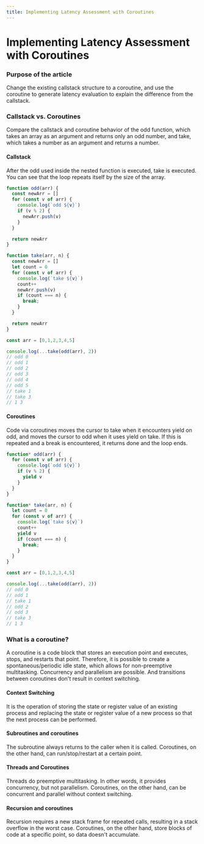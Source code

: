```yaml
---
title: Implementing Latency Assessment with Coroutines
---
```


# Implementing Latency Assessment with Coroutines
### Purpose of the article
Change the existing callstack structure to a coroutine, and use the coroutine to generate latency evaluation to explain the difference from the callstack.

### Callstack vs. Coroutines
Compare the callstack and coroutine behavior of the odd function, which takes an array as an argument and returns only an odd number, and take, which takes a number as an argument and returns a number.

#### Callstack
After the odd used inside the nested function is executed, take is executed. You can see that the loop repeats itself by the size of the array.
```js
function odd(arr) {
  const newArr = []
  for (const v of arr) {
    console.log(`odd ${v}`)
    if (v % 2) {
      newArr.push(v)
    }
  }

  return newArr
}

function take(arr, n) {
  const newArr = []
  let count = 0
  for (const v of arr) {
    console.log(`take ${v}`)
    count++
    newArr.push(v)
    if (count === n) {
      break;
    }
  }

  return newArr
}
```
```js
const arr = [0,1,2,3,4,5]

console.log(...take(odd(arr), 2))
// odd 0
// odd 1
// odd 2
// odd 3
// odd 4
// odd 5
// take 1
// take 3
// 1 3
```

#### Coroutines
Code via coroutines moves the cursor to take when it encounters yield on odd, and moves the cursor to odd when it uses yield on take. If this is repeated and a break is encountered, it returns done and the loop ends.
```js
function* odd(arr) {
  for (const v of arr) {
    console.log(`odd ${v}`)
    if (v % 2) {
      yield v
    }
  }
}

function* take(arr, n) {
  let count = 0
  for (const v of arr) {
    console.log(`take ${v}`)
    count++
    yield v
    if (count === n) {
      break;
    }
  }
}
```
```js
const arr = [0,1,2,3,4,5]

console.log(...take(odd(arr), 2))
// odd 0
// odd 1
// take 1
// odd 2
// odd 3
// take 3
// 1 3
```

### What is a coroutine?
A coroutine is a code block that stores an execution point and executes, stops, and restarts that point. Therefore, it is possible to create a spontaneous/periodic idle state, which allows for non-preemptive multitasking. Concurrency and parallelism are possible. And transitions between coroutines don't result in context switching.

#### Context Switching
It is the operation of storing the state or register value of an existing process and replacing the state or register value of a new process so that the next process can be performed.

#### Subroutines and coroutines
The subroutine always returns to the caller when it is called. Coroutines, on the other hand, can run/stop/restart at a certain point.

#### Threads and Coroutines
Threads do preemptive multitasking. In other words, it provides concurrency, but not parallelism. Coroutines, on the other hand, can be concurrent and parallel without context switching.

#### Recursion and coroutines
Recursion requires a new stack frame for repeated calls, resulting in a stack overflow in the worst case. Coroutines, on the other hand, store blocks of code at a specific point, so data doesn't accumulate.
